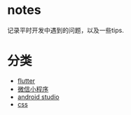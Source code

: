 # notes
记录平时开发中遇到的问题，以及一些tips.

# 分类
* [flutter](https://github.com/Richard-Choooou/notes/issues?q=is%3Aissue+is%3Aopen+label%3Aflutter)
* [微信小程序](https://github.com/Richard-Choooou/notes/issues?q=is%3Aissue+is%3Aopen+label%3A%E5%BE%AE%E4%BF%A1%E5%B0%8F%E7%A8%8B%E5%BA%8F)
* [android studio](https://github.com/Richard-Choooou/notes/labels/android%20studio)
* [css](https://github.com/Richard-Choooou/notes/issues?q=is%3Aopen+is%3Aissue+label%3Acss)
